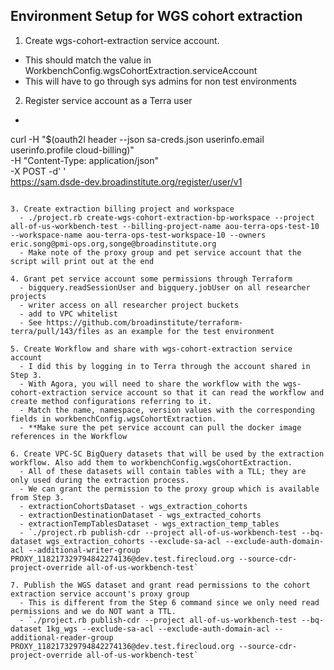 ## Environment Setup for WGS cohort extraction

1. Create wgs-cohort-extraction service account. 
  - This should match the value in WorkbenchConfig.wgsCohortExtraction.serviceAccount
  - This will have to go through sys admins for non test environments

2. Register service account as a Terra user 
  - ```
curl -H "$(oauth2l header --json sa-creds.json userinfo.email userinfo.profile cloud-billing)" \
-H "Content-Type: application/json" \
-X POST -d' ' \
https://sam.dsde-dev.broadinstitute.org/register/user/v1
```

3. Create extraction billing project and workspace
  - ./project.rb create-wgs-cohort-extraction-bp-workspace --project all-of-us-workbench-test --billing-project-name aou-terra-ops-test-10 --workspace-name aou-terra-ops-test-workspace-10 --owners eric.song@pmi-ops.org,songe@broadinstitute.org
  - Make note of the proxy group and pet service account that the script will print out at the end

4. Grant pet service account some permissions through Terraform
  - bigquery.readSessionUser and bigquery.jobUser on all researcher projects
  - writer access on all researcher project buckets
  - add to VPC whitelist
  - See https://github.com/broadinstitute/terraform-terra/pull/143/files as an example for the test environment

5. Create Workflow and share with wgs-cohort-extraction service account
  - I did this by logging in to Terra through the account shared in Step 3.
  - With Agora, you will need to share the workflow with the wgs-cohort-extraction service account so that it can read the workflow and create method configurations referring to it.
  - Match the name, namespace, version values with the corresponding fields in workbenchConfig.wgsCohortExtraction.
  - **Make sure the pet service account can pull the docker image references in the Workflow

6. Create VPC-SC BigQuery datasets that will be used by the extraction workflow. Also add them to workbenchConfig.wgsCohortExtraction. 
  - All of these datasets will contain tables with a TLL; they are only used during the extraction process.
  - We can grant the permission to the proxy group which is available from Step 3.
  - extractionCohortsDataset - wgs_extraction_cohorts
  - extractionDestinationDataset - wgs_extracted_cohorts
  - extractionTempTablesDataset - wgs_extraction_temp_tables
  - `./project.rb publish-cdr --project all-of-us-workbench-test --bq-dataset wgs_extraction_cohorts --exclude-sa-acl --exclude-auth-domain-acl --additional-writer-group PROXY_118217329794842274136@dev.test.firecloud.org --source-cdr-project-override all-of-us-workbench-test`

7. Publish the WGS dataset and grant read permissions to the cohort extraction service account's proxy group
  - This is different from the Step 6 command since we only need read permissions and we do NOT want a TTL.
  - `./project.rb publish-cdr --project all-of-us-workbench-test --bq-dataset 1kg_wgs --exclude-sa-acl --exclude-auth-domain-acl --additional-reader-group PROXY_118217329794842274136@dev.test.firecloud.org --source-cdr-project-override all-of-us-workbench-test`
